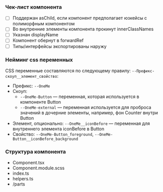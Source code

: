 ### Чек-лист компонента
- [ ] Поддержан asChild, если компонент предполагает юзкейсы с полиморфным компонентом
- [ ] Во внутренние элементы компонента прокинут innerClassNames
- [ ] Указнан displayName
- [ ] Компонент обернут в forwardRef
- [ ] Типы/интерфейсы экспортированы наружу

### Нейминг css переменных
CSS переменные составляются по следующему правилу:
`--Префикс-скоуп__элемент_свойство`:
- Префикс: `--OneMe`
- Скоуп: 
  - `--OneMe-Button` — переменная, которая используется в компоненте Button
  - `--OneMe-external` — переменная используется для проброса значений в дочерние элементы, например, фон Counter внутри Button
- Элемент, опционально: `--OneMe__iconBefore` — переменная для внутреннего элемента iconBefore в Button
- Свойство: `--OneMe-Button_foreground`, `--OneMe-Button__iconBefore_background`

### Структура компонента
- Component.tsx
- Component.module.scss
- index.ts
- helpers.ts
- /parts
